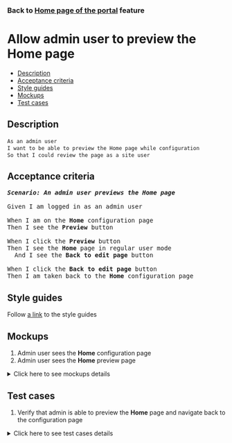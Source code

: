 ### Back to [Home page of the portal](../../README.md) feature

# Allow admin user to preview the Home page

- [Description](#description)
- [Acceptance criteria](#acceptance-criteria)
- [Style guides](#style-guides)
- [Mockups](#mockups)
- [Test cases](#test-cases)

## Description

    As an admin user
    I want to be able to preview the Home page while configuration
    So that I could review the page as a site user

## Acceptance criteria

<pre>
<b><i>Scenario: An admin user previews the Home page</i></b>

Given I am logged in as an admin user

When I am on the <b>Home</b> configuration page
Then I see the <b>Preview</b> button

When I click the <b>Preview</b> button
Then I see the <b>Home</b> page in regular user mode
  And I see the <b>Back to edit page</b> button

When I click the <b>Back to edit page</b> button
Then I am taken back to the <b>Home</b> configuration page
</pre>

## Style guides

Follow [a link](https://www.figma.com/proto/0zkkf5WC77OSpvyD6YXpFE/Style-guides?page-id=0%3A1&node-id=19%3A5368&viewport=266%2C48%2C0.54&scaling=min-zoom&starting-point-node-id=19%3A5368) to the style guides

## Mockups

1. Admin user sees the <b>Home</b> configuration page
2. Admin user sees the <b>Home</b> preview page

<details>
  <summary>Click here to see mockups details</summary>

**1. Admin user sees the Home configuration page:**

![Admin user sees the Home configuration page](/web_application_features/home_page/images/home_configuration.png)

**2. Admin user sees the Home preview page:**

![Admin user sees the Home preview page](/web_application_features/home_page/images/home_preview_page.png)

</details>

## Test cases

1. Verify that admin is able to preview the <b>Home</b> page and navigate back to the configuration page

<details>
  <summary>Click here to see test cases details</summary>

### **#1. Verify that admin is able to preview the Home page and navigate back to the configuration page**

|Preconditions|Steps|Expected result
--------------|-----|----------
|- Log in with admin account</br>- Go to the <b>Home</b> configuration page</br>- Update the <b>Main articles</b> section</br>- Update the <b>Breakdown</b> section</br>- Update the <b>Photo of the day</b> section|1) Click <b>Preview</b></br>2) Click <b>Back to edit page</b>|1) The <b>Home</b> page is shown for admin as it will be shown for the users</br>2) Admin navigates back to the <b>Home</b> configuration page|

</details>
